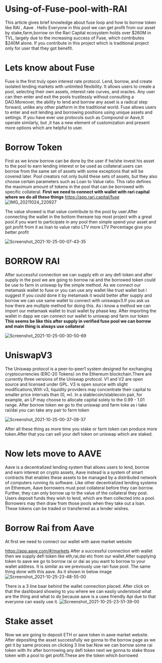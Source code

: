 # Using-of-Fuse-pool-with-RAI
This article gives brief knowledge about fuse loop and how to borrow token like RAI , Aave .
Hello 
      Everyone in this pool we can get profit from our asset by stake,farm,borrow on the Rari Capital ecosystem holds over $260M in TVL, largely due to the increasing success of Fuse, which contributes $240M alone. If you contribute in this project which is traditional project only for user that they got benefit.
      
 # Lets know about Fuse 
 Fuse is the first truly open interest rate protocol. Lend, borrow, and create isolated lending markets with unlimited flexibility.
It allows users to create a pool, selecting their own assets, interest rate curves, and oracles. Any user can then enter and exit the pools trustlessly without consulting a DAO.Moreover, the ability to lend and borrow any asset is a radical step forward, unlike any other platform in the traditional world. 
Fuse allows users to enter and exit lending and borrowing positions using unique assets and settings. If you have ever use protocols such as Compound or Aave,It operate similarly, but ,it has a new element of customization and present more options which are helpful to user.

# Borrow Token 
First as we know borrow can be done by the user if he/she invest his asset to the pool to earn lending interest or be used as collateral.users can borrow from the same set of assets with some exceptions that will be covered later. Pool creators not only build these sets of assets, but they also choose certain parameters such as Loan to Value ratio. This ratio defines the maximum amount of tokens in the pool that can be borrowed with specific collateral.
**First we need to connect with wallet with rari capital where we do all these things** https://app.rari.capital/fuse 
![IMG_20211024_220927](https://user-images.githubusercontent.com/84318174/138607453-11854021-2a09-43e2-a2c6-3c579246c474.jpg)

The value showed is that value contribute to the pool by user.After connecting the wallet in the bottom thereare top most project with a great pool.if you want to participate in any pool then simple spend your asset and got profit from it as loan to value ratio LTV more LTV Percentage give you better profit 

![Screenshot_2021-10-25-00-07-43-35](https://user-images.githubusercontent.com/84318174/138608004-f5ecaa4a-552f-4aa5-9a3b-bd3eceed86c6.png)

# BORROW RAI 
After successful connection we can supply eth or any defi token and after supply in the pool we are going to borrow rai and the borrowed token could be use to farm in uniswap by the simple method. As we connect our metamask wallet to fuse or you can use any wallet like trust wallet but i suggest if you could done it by metamask it would better after supply and borrow we can use same wallet to connect with uniswapv3.If you ask us how there are multiple method for doing this. As i know a method we can import our metamask wallet to trust wallet by phase key. After importing the wallet in dapp we can connect our wallet to uniswap and farm our token 
**This seems be like this after supply in verified fuse pool we can borrow and main thing is always use collateral**

![Screenshot_2021-10-25-00-30-50-69](https://user-images.githubusercontent.com/84318174/138608806-2f2200ca-1d77-401f-a3d7-ea5f1c451fd7.png)

# UniswapV3 
The Uniswap protocol is a peer-to-peer1 system designed for exchanging cryptocurrencies (ERC-20 Tokens) on the Ethereum blockchain.There are currently three versions of the Uniswap protocol. V1 and V2 are open source and licensed under GPL. V3 is open source with slight modifications,With v3, liquidity providers may concentrate their capital to smaller price intervals than (0, ∞). In a stablecoin/stablecoin pair, for example, an LP may choose to allocate capital solely to the 0.99 - 1.01 range.
After borrow token we go to the uniswap and farm toke as i take rai/dai you can take any pair to farm token

![Screenshot_2021-10-25-00-37-08-37](https://user-images.githubusercontent.com/84318174/138609035-c26bd83b-d1d5-4f50-bab3-1f2f421bece4.png)

After all these thing as more time you stake or farm token can produce more token.After that you can sell your defi token on uniswap which are staked.

# Now lets move to AAVE 

Aave is a decentralized lending system that allows users to lend, borrow and earn interest on crypto assets, 
Aave instead is a system of smart contracts that enables these assets to be managed by a distributed network of computers running its software. 
 Like other decentralized lending systems on Ethereum, Aave borrowers must post collateral before they can borrow. Further, they can only borrow up to the value of the collateral they post. 
Users deposit funds they wish to lend, which are then collected into a pool. Borrowers may then draw from those pools when they take out a loan. These tokens can be traded or transferred as a lender wishes. 

# Borrow Rai from Aave 

At first we need to connect our wallet with aave market website

 https://app.aave.com/#/markets 
 After a successful connection with wallet then we supply defi token like eth,rai,dai etc from our wallet.After supplying token to aave we go to borrow rai or dai as you want to borrow to your wallet address.
 It is similar as we previously use rari fuse pool. The same thing done with this aave. As it shown in below image 
 ![Screenshot_2021-10-25-23-48-55-00](https://user-images.githubusercontent.com/84318174/138748868-1789d3b6-931c-40fa-8481-815a274fc7d4.png)

There is a 3 line baar behind the wallet connection placed. After click on that the dashboard showing to you where we can easily understood what are the thing and what to do because aave is a usee friendly Api due to that everyone can easily use it.
![Screenshot_2021-10-25-23-51-39-00](https://user-images.githubusercontent.com/84318174/138749745-bb084086-9547-415c-a439-c3d522c9b224.png)

# Stake asset 
Now we are going to deposit ETH or aave token in aave market website. After depositing the asset successfully we gonna to the borrow page as we get it by same process on clicking 3 line bar.Now we can borrow some rai token with ltv after borrrowing any defi token next we gonna to stake those token with a pool to get profit.These are the token which borrowed 



